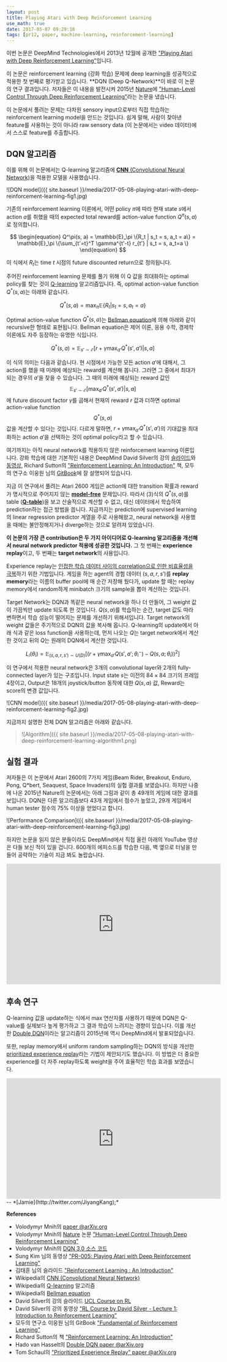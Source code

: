 ```yaml
---
layout: post
title: Playing Atari with Deep Reinforcement Learning
use_math: true
date: 2017-05-07 09:29:10
tags: [pr12, paper, machine-learning, reinforcement-learning] 
---
```


이번 논문은 DeepMind Technologies에서 2013년 12월에 공개한 ["Playing Atari with Deep Reinforcement Learning"](http://arxiv.org/abs/1312.5602)입니다.

이 논문은 reinforcement learning (강화 학습) 문제에 deep learning을 성공적으로 적용한 첫 번째로 평가받고 있습니다. **DQN (Deep Q-Network)**이 바로 이 논문의 연구 결과입니다. 저자들은 이 내용을 발전시켜 2015년 [Nature](http://www.nature.com)에 ["Human-Level Control Through Deep Reinforcement Learning"](http://rdcu.be/cdlg)라는 논문을 냈습니다. 

이 논문에서 풀려는 문제는 다차원 sensory input으로부터 직접 학습하는 reinforcement learning model을 만드는 것입니다. 쉽게 말해, 사람이 찾아낸 feature를 사용하는 것이 아니라 raw sensory data (이 논문에서는 video 데이터)에서 스스로 feature를 추출합니다.

## DQN 알고리즘 ##

이를 위해 이 논문에서는 Q-learning 알고리즘에 [**CNN** (Convolutional Neural Network)](https://en.wikipedia.org/wiki/Convolutional_neural_network)을 적용한 모델을 사용했습니다.

![DQN model]({{ site.baseurl }}/media/2017-05-08-playing-atari-with-deep-reinforcement-learning-fig1.jpg)

기존의 reinforcement learning 이론에서, 어떤 policy $\pi$에 따라 현재 state $s$에서 action $a$를 취했을 때의 expected total reward를 action-value function $Q^\pi(s, a)$로 정의합니다. 

$$
\begin{equation}
Q^\pi(s, a) = \mathbb{E}_\pi \{R_t | s_t = s, a_t = a\} = \mathbb{E}_\pi \{\sum_{t'=t}^T \gamma^{t'-t} r_{t'} | s_t = s, a_t=a \}
\end{equation}
$$

이 식에서 $R_t$는 time $t$ 시점의 future discounted return으로 정의됩니다.

주어진 reinforcement learning 문제를 풀기 위해 이 Q 값을 최대화하는 optimal policy를 찾는 것이 [Q-learning](https://en.wikipedia.org/wiki/Q-learning) 알고리즘입니다. 즉, optimal action-value function $Q^*(s,a)$는 아래와 같습니다.

$$
\begin{equation}
Q^*(s, a) = \max_{\pi}\mathbb{E} \{R_t | s_t = s, a_t = a\}
\end{equation}
$$

Optimal action-value function $Q^*(s,a)$는 [Bellman equation](https://en.wikipedia.org/wiki/Bellman_equation)에 의해 아래와 같이 recursive한 형태로 표현됩니다. Bellman equation은 제어 이론, 응용 수학, 경제학 이론에도 자주 등장하는 유명한 식입니다.

$$
\begin{equation}
Q^*(s, a) = \mathbb{E}_{s' \sim \mathcal{E}} \left[ \left. {r + \gamma \max_{a'} Q^*(s', a')} \right | s, a \right]
\end{equation}
$$

이 식의 의미는 다음과 같습니다. 
현 시점에서 가능한 모든 action $a'$에 대해서, 그 action를 했을 때 미래에 예상되는 reward를 계산해 봅니다. 그러면 그 중에서 최대가 되는 경우의 $a'$을 찾을 수 있습니다. 
그 때의 미래에 예상되는 reward 값인 $$\mathbb{E}_{s' \sim \mathcal{E}} \left[ \left. {\max_{a'} Q^*(s', a')} \right | s, a\right]$$에 
future discount factor $\gamma$를 곱해서 현재의 reward $r$ 값과 더하면 optimal action-value function $$Q^*(s,a)$$ 값을 계산할 수 있다는 것입니다. 다르게 말하면, ${r + \gamma \max_{a'} Q^*(s', a')}$의 기대값을 최대화하는 action $a'$을 선택하는 것이 optimal policy라고 할 수 있습니다.

여기까지는 아직 neural network를 적용하지 않은 reinforcement learning 이론입니다. 강화 학습에 대한 기본적인 내용은 DeepMind David Silver의 강의 [슬라이드](http://www0.cs.ucl.ac.uk/staff/d.silver/web/Teaching.html)와 [동영상](https://www.youtube.com/watch?v=2pWv7GOvuf0), Richard Sutton의 ["Reinforcement Learning: An Introduction"](https://www.amazon.com/Reinforcement-Learning-Introduction-Adaptive-Computation/dp/0262193981/ref=sr_1_1?ie=UTF8&qid=1494299099&sr=8-1&keywords=richard+sutton) 책, 모두의 연구소 이웅원 님의 [GitBook](https://www.gitbook.com/book/dnddnjs/rl/details)에 잘 설명되어 있습니다.

지금 이 연구에서 풀려는 Atari 2600 게임은 action에 대한 transition 확률과 reward가 명시적으로 주어지지 않는 [**model-free**](https://www.quora.com/What-is-an-intuitive-explanation-of-what-model-based-reinforcement-learning-is) 문제입니다. 따라서 (3)식의 $Q^*(s,a)$를 table ([**Q-table**](http://stackoverflow.com/questions/42547787/q-table-representation))을 보고 산술적으로 계산할 수 없고, 대신 데이터에서 학습하여 prediction하는 접근 방법을 씁니다. 지금까지는 prediction에 supervised learning의 linear regression predictor 계열을 주로 사용해왔고, neural network을 사용했을 때에는 불안정해지거나 diverge하는 것으로 알려져 있었습니다. 

**이 논문의 가장 큰 contribution은 두 가지 아이디어로 Q-learning 알고리즘을 개선해서 neural network predictor 적용에 성공한 것입니다.** 그 첫 번째는 **experience replay**이고, 두 번째는 **target network**의 사용입니다.

Experience replay는 [인접한 학습 데이터 사이의 correlation으로 인한 비효율성을 극복](https://www.quora.com/What-is-the-role-of-experience-replay-in-reinforcement-learning)하기 위한 기법입니다. 게임을 하는 agent의 경험 데이터 $(s,a,r,s')$를 **replay memory**라는 이름의 buffer pool에 매 순간 저장해 뒀다가, update 할 때는 replay memory에서 random하게 minibatch 크기의 sample을 뽑아 계산하는 것입니다. 

Target Network는 DQN과 똑같은 neural network을 하나 더 만들어, 그 weight 값이 가끔씩만 update 되도록 한 것입니다. $Q(s,a)$를 학습하는 순간, target 값도 따라 변하면서 학습 성능이 떨어지는 문제를 개선하기 위해서입니다. Target network의 weight 값들은 주기적으로 DQN의 값을 복사해 옵니다. Q-learning의 update에서 아래 식과 같은 loss function을 사용하는데, 먼저 나오는 $Q$는 target network에서 계산한 것이고 뒤의 $Q$는 원래의 DQN에서 계산한 것입니다. 

$$
\begin{equation}
L_i(\theta_i) = \mathbb{E}_{(s,a,r,s') \sim U(D)} \left[ \left( {r + \gamma \max_{a'} Q(s', a';\theta_i^-) - Q(s, a;\theta_i)} \right)^2 \right]
\end{equation}
$$

이 연구에서 적용한 neural network은 3개의 convolutional layer와 2개의 fully-connected layer가 있는 구조입니다. Input state $s$는 이전의 $84 \times 84$ 크기의 프레임 4장이고, Output은 18개의 joystick/button 동작에 대한 $Q(s,a)$ 값, Reward는 score의 변경 값입니다.

![CNN model]({{ site.baseurl }}/media/2017-05-08-playing-atari-with-deep-reinforcement-learning-fig2.jpg)

지금까지 설명한 전체 DQN 알고리즘은 아래와 같습니다.

>![Algorithm]({{ site.baseurl }}/media/2017-05-08-playing-atari-with-deep-reinforcement-learning-algorithm1.png)

## 실험 결과 ##

저자들은 이 논문에서 Atari 2600의 7가지 게임(Beam Rider, Breakout, Enduro, Pong, Q*bert, Seaquest, Space Invaders)의 실험 결과를 보였습니다. 하지만 나중에 나온 2015년 Nature의 논문에서는 아래 그림과 같이 총 49개의 게임에 대한 결과를 보입니다. DQN은 다른 알고리즘보다 43개 게임에서 점수가 높았고, 29개 게임에서 human tester 점수의 75% 이상을 얻었다고 합니다.

![Performance Comparison]({{ site.baseurl }}/media/2017-05-08-playing-atari-with-deep-reinforcement-learning-fig3.jpg)

하지만 논문을 읽지 않은 분들이라도 DeepMind에서 직접 올린 아래의 YouTube 영상은 다들 보신 적이 있을 겁니다. 600개의 에피소드를 학습한 다음, 벽 옆으로 터널을 만들어 공략하는 기술이 지금 봐도 놀랍습니다.

<iframe width="560" height="315" src="https://www.youtube.com/embed/TmPfTpjtdgg" frameborder="0" allowfullscreen></iframe>

## 후속 연구 ##

Q-learning 값을 update하는 식에서 max 연산자를 사용하기 때문에 DQN은 Q-value를 실제보다 높게 평가하고 그 결과 학습이 느려지는 경향이 있습니다. 이를 개선한 [Double DQN](https://arxiv.org/abs/1509.06461)이라는 알고리즘이 2015년에 역시 DeepMind에서 발표되었습니다.

또한, replay memory에서 uniform random sampling하는 DQN의 방식을 개선한 [prioritized experience replay](https://arxiv.org/abs/1511.05952)라는 기법이 제안되기도 했습니다. 이 방법은 더 중요한 experience를 더 자주 replay하도록 weight을 주어 효율적인 학습 효과를 보였습니다.

<iframe width="560" height="315" src="https://www.youtube.com/embed/V7_cNTfm2i8?list=PLlMkM4tgfjnJhhd4wn5aj8fVTYJwIpWkS" frameborder="0" allowfullscreen></iframe>

<br>
-- *[Jamie](http://twitter.com/JiyangKang);*

**References**
- Volodymyr Mnih의 [paper @arXiv.org](http://arxiv.org/abs/1312.5602)
- Volodymyr Mnih의 [Nature](http://www.nature.com) 논문 ["Human-Level Control Through Deep Reinforcement Learning"](http://rdcu.be/cdlg)
- Volodymyr Mnih의 [DQN 3.0 소스 코드](https://sites.google.com/a/deepmind.com/dqn/)
- Sung Kim 님의 동영상 ["PR-005: Playing Atari with Deep Reinforcement Learning"](https://youtu.be/V7_cNTfm2i8?list=PLlMkM4tgfjnJhhd4wn5aj8fVTYJwIpWkS)
- 김태훈 님의 슬라이드 ["Reinforcement Learning : An Introduction"](https://www.slideshare.net/carpedm20/reinforcement-learning-an-introduction-64037079)
- Wikipedia의 [CNN (Convolutional Neural Network)](https://en.wikipedia.org/wiki/Convolutional_neural_network)
- Wikipedia의 [Q-learning](https://en.wikipedia.org/wiki/Q-learning) 알고리즘
- Wikipedia의 [Bellman equation](https://en.wikipedia.org/wiki/Bellman_equation)
- David Silver의 강의 슬라이드 [UCL Course on RL](http://www0.cs.ucl.ac.uk/staff/d.silver/web/Teaching.html)
- David Silver의 강의 동영상 ["RL Course by David Silver - Lecture 1: Introduction to Reinforcement Learning"](https://www.youtube.com/watch?v=2pWv7GOvuf0)
- 모두의 연구소 이웅원 님의 GitBook ["Fundamental of Reinforcement Learning"](https://www.gitbook.com/book/dnddnjs/rl/details)
- Richard Sutton의 책 ["Reinforcement Learning: An Introduction"](https://www.amazon.com/Reinforcement-Learning-Introduction-Adaptive-Computation/dp/0262193981/ref=sr_1_1?ie=UTF8&qid=1494299099&sr=8-1&keywords=richard+sutton)
- Hado van Hasselt의 [Double DQN paper @arXiv.org](https://arxiv.org/abs/1509.06461)
- Tom Schaul의 ["Prioritized Experience Replay" paper @arXiv.org](https://arxiv.org/abs/1511.05952)

